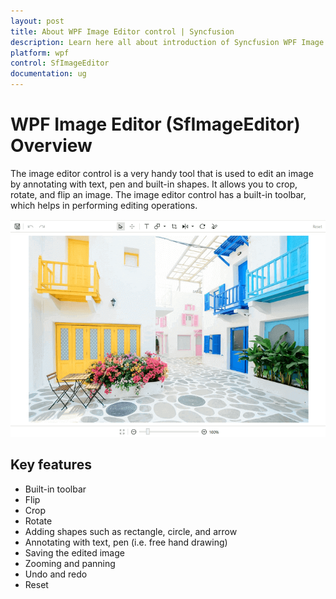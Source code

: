 ```yaml
---
layout: post
title: About WPF Image Editor control | Syncfusion
description: Learn here all about introduction of Syncfusion WPF Image Editor (SfImageEditor) control, its elements and more.
platform: wpf
control: SfImageEditor
documentation: ug
---
```


# WPF Image Editor (SfImageEditor) Overview

The image editor control is a very handy tool that is used to edit an image by annotating with text, pen and built-in shapes. It allows you to crop, rotate, and flip an image. The image editor control has a built-in toolbar, which helps in performing editing operations.

![ImageEditor](Images/ImageEditor.png)   

## Key features

* Built-in toolbar
* Flip
* Crop
* Rotate
* Adding shapes such as rectangle, circle, and arrow
* Annotating with text, pen (i.e. free hand drawing)
* Saving the edited image
* Zooming and panning
* Undo and redo
* Reset
